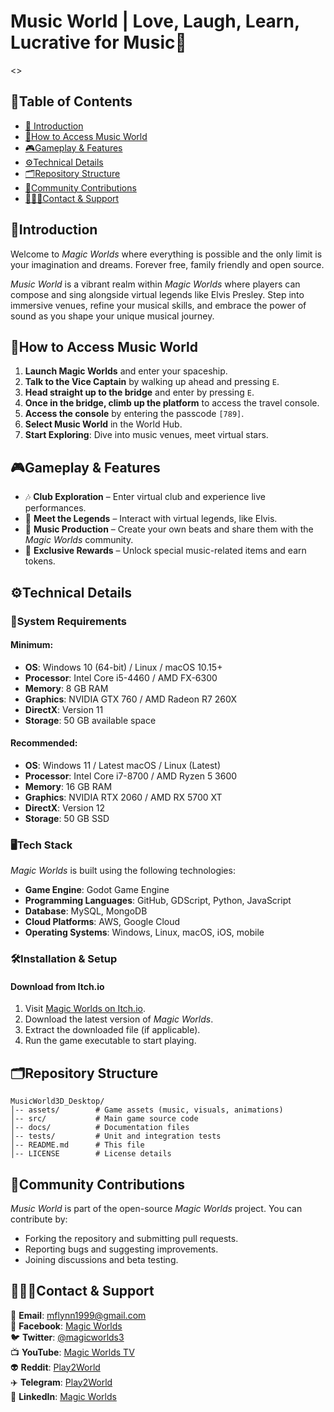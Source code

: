 # **Music World | Love, Laugh, Learn, Lucrative for Music🎵**

<!-- @import "[TOC]" {cmd="toc" depthFrom=1 depthTo=6 orderedList=false} -->
<>
## **🧾Table of Contents**

- [📖 Introduction](#Introduction)
- [🚀How to Access Music World](#How-to-access)
- [🎮Gameplay & Features](#features)
- [⚙️Technical Details](#techdetails)
- [🗂️Repository Structure](#repo-structure)
- [🤝Community Contributions](#contributions)
- [👨🏻‍💻Contact & Support](#contact-support)

## **📖Introduction**<a name="Introduction"></a>

Welcome to _Magic Worlds_ where everything is possible and the only limit is your imagination and dreams. Forever free, family friendly and open source.

_Music World_ is a vibrant realm within _Magic Worlds_
where players can compose and sing alongside virtual legends like Elvis Presley.
Step into immersive venues, refine your musical skills,
and embrace the power of sound as you shape your unique musical journey.

## **🚀How to Access Music World**<a name="How-to-access"></a>

1. **Launch Magic Worlds** and enter your spaceship.
2. **Talk to the Vice Captain** by walking up ahead and pressing `E`.
3. **Head straight up to the bridge** and enter by pressing `E`.
4. **Once in the bridge, climb up the platform** to access the travel console.
5. **Access the console** by entering the passcode `[789]`.
6. **Select Music World** in the World Hub.
7. **Start Exploring**: Dive into music venues, meet virtual stars.

## **🎮Gameplay & Features**<a name="features"></a>

- 🎶 **Club Exploration** – Enter virtual club and experience live performances.
- 🎤 **Meet the Legends** – Interact with virtual legends, like Elvis.
- 🎼 **Music Production** – Create your own beats and share them with the _Magic Worlds_ community.
- 🎁 **Exclusive Rewards** – Unlock special music-related items and earn tokens.

## **⚙️Technical Details**<a name="techdetails"></a>

### **🚨System Requirements**

#### Minimum:

- **OS**: Windows 10 (64-bit) / Linux / macOS 10.15+
- **Processor**: Intel Core i5-4460 / AMD FX-6300
- **Memory**: 8 GB RAM
- **Graphics**: NVIDIA GTX 760 / AMD Radeon R7 260X
- **DirectX**: Version 11
- **Storage**: 50 GB available space

#### Recommended:

- **OS**: Windows 11 / Latest macOS / Linux (Latest)
- **Processor**: Intel Core i7-8700 / AMD Ryzen 5 3600
- **Memory**: 16 GB RAM
- **Graphics**: NVIDIA RTX 2060 / AMD RX 5700 XT
- **DirectX**: Version 12
- **Storage**: 50 GB SSD

### **🖥️Tech Stack**

_Magic Worlds_ is built using the following technologies:
- **Game Engine**: Godot Game Engine
- **Programming Languages**: GitHub, GDScript, Python, JavaScript
- **Database**: MySQL, MongoDB
- **Cloud Platforms**: AWS, Google Cloud
- **Operating Systems**: Windows, Linux, macOS, iOS, mobile

### **🛠️Installation & Setup**

#### **Download from Itch.io**

1. Visit [Magic Worlds on Itch.io](https://magicworlds.itch.io/magic-world).
2. Download the latest version of _Magic Worlds_.
3. Extract the downloaded file (if applicable).
4. Run the game executable to start playing.

## **🗂️Repository Structure**<a name="repo-structure"></a>

```plaintext
MusicWorld3D_Desktop/
│-- assets/        # Game assets (music, visuals, animations)
│-- src/           # Main game source code
│-- docs/          # Documentation files
│-- tests/         # Unit and integration tests
│-- README.md      # This file
│-- LICENSE        # License details
```

## **🤝Community Contributions**<a name="contributions"></a>

_Music World_ is part of the open-source _Magic Worlds_ project. You can contribute by:

- Forking the repository and submitting pull requests.
- Reporting bugs and suggesting improvements.
- Joining discussions and beta testing.

## **👨🏻‍💻Contact & Support**<a name="contact-support"></a>

📧 **Email**: mflynn1999@gmail.com  
📘 **Facebook**: [Magic Worlds](https://www.facebook.com/MagikWorlds)  
🐦 **Twitter**: [@magicworlds3](https://x.com/magicworlds3)  
📺 **YouTube**: [Magic Worlds TV](https://youtube.com/@magicworldstv?si=FHtkbuWJh5aYKmQy)  
👽 **Reddit**: [Play2World](https://www.reddit.com/user/Play2World/)  
✈️ **Telegram**: [Play2World](https://t.me/Play2World)  
🔗 **LinkedIn**: [Magic Worlds](https://www.linkedin.com/company/magic-worlds/)
